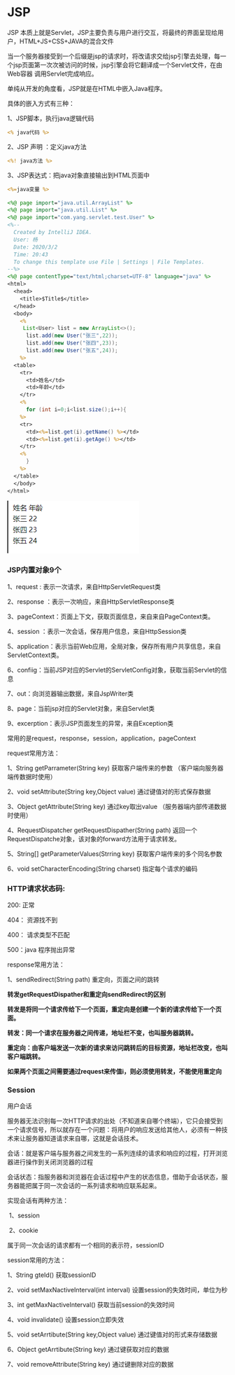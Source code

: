 # JSP

JSP 本质上就是Servlet，JSP主要负责与用户进行交互，将最终的界面呈现给用户，HTML+JS+CSS+JAVA的混合文件

当一个服务器接受到一个后缀是jsp的请求时，将改请求交给jsp引擎去处理，每一个jsp页面第一次次被访问的时候，jsp引擎会将它翻译成一个Servlet文件，在由Web容器 调用Servlet完成响应。

单纯从开发的角度看，JSP就是在HTML中嵌入Java程序。

具体的嵌入方式有三种：

1、JSP脚本，执行java逻辑代码

```jsp
<% java代码 %>
```

2、JSP 声明 ：定义java方法

```jsp
<%! java方法 %>
```

3、JSP表达式：把java对象直接输出到HTML页面中

```jsp
<%=java变量 %>
```

```jsp
<%@ page import="java.util.ArrayList" %>
<%@ page import="java.util.List" %>
<%@ page import="com.yang.servlet.test.User" %>
<%--
  Created by IntelliJ IDEA.
  User: 杨
  Date: 2020/3/2
  Time: 20:43
  To change this template use File | Settings | File Templates.
--%>
<%@ page contentType="text/html;charset=UTF-8" language="java" %>
<html>
  <head>
    <title>$Title$</title>
  </head>
  <body>
    <%
     List<User> list = new ArrayList<>();
      list.add(new User("张三",22));
      list.add(new User("张四",23));
      list.add(new User("张五",24));
    %>
  <table>
    <tr>
      <td>姓名</td>
      <td>年龄</td>
    </tr>
    <%
      for (int i=0;i<list.size();i++){
    %>
    <tr>
      <td><%=list.get(i).getName() %></td>
      <td><%=list.get(i).getAge() %></td>
    </tr>
    <%
      }
    %>
  </table>
  </body>
</html>


```

![image-20200303154640612](https://github.com/Em-yang/JavaWeb/blob/master/img/image-20200303154640612.png)



### JSP内置对象9个

1、request : 表示一次请求，来自HttpServletRequest类

2、response ：表示一次响应，来自HttpServletResponse类

3、pageContext：页面上下文，获取页面信息，来自来自PageContext类。

4、session ：表示一次会话，保存用户信息，来自HttpSession类

5、application：表示当前Web应用，全局对象，保存所有用户共享信息，来自ServletContext类。

6、confiig：当前JSP对应的Servlet的ServletConfig对象，获取当前Servlet的信息

7、out：向浏览器输出数据，来自JspWriter类

8、page：当前jsp对应的Servlet对象，来自Servlet类

9、excerption：表示JSP页面发生的异常，来自Exception类

常用的是request，response，session，application，pageContext



request常用方法：

1、String getParrameter(String key) 	获取客户端传来的参数 （客户端向服务器端传数据时使用）

2、void setAttribute(String key,Object value)	通过键值对的形式保存数据

3、Object getAttribute(String key)	通过key取出value  （服务器端内部传递数据时使用）

4、RequestDispatcher getRequestDispather(String path)   返回一个RequestDispatche对象，该对象的forward方法用于请求转发。

5、String[] getParameterValues(Strring key)	获取客户端传来的多个同名参数

6、void setCharacterEncoding(String charset)	指定每个请求的编码



### HTTP请求状态码:

200:	正常

404： 资源找不到

400： 请求类型不匹配

500：java 程序抛出异常



response常用方法：

1、sendRedirect(String path)  重定向，页面之间的跳转

**转发getRequestDispather和重定向sendRedirect的区别**

**转发是将同一个请求传给下一个页面，重定向是创建一个新的请求传给下一个页面。**

**转发：同一个请求在服务器之间传递，地址栏不变，也叫服务器跳转。**

**重定向：由客户端发送一次新的请求来访问跳转后的目标资源，地址栏改变，也叫客户端跳转。**

**如果两个页面之间需要通过request来传值i，则必须使用转发，不能使用重定向**



### Session

用户会话

服务器无法识别每一次HTTP请求的出处（不知道来自哪个终端），它只会接受到一个请求信号，所以就存在一个问题：将用户的响应发送给其他人，必须有一种技术来让服务器知道请求来自哪，这就是会话技术。

会话：就是客户端与服务器之间发生的一系列连续的请求和响应的过程，打开浏览器进行操作到关闭浏览器的过程

会话状态：指服务器和浏览器在会话过程中产生的状态信息，借助于会话状态，服务器能把属于同一次会话的一系列请求和响应联系起来。

实现会话有两种方法：

​	1、session

​	2、cookie

属于同一次会话的请求都有一个相同的表示符，sessionID

session常用的方法：

1、String gteId()  获取sessionID

2、void  setMaxNactiveInterval(int interval)  	设置session的失效时间，单位为秒

3、int  getMaxNactiveInterval()	获取当前session的失效时间

4、void  invalidate()	设置session立即失效

5、void setArrtibute(String key,Object value)	通过键值对的形式来存储数据

6、Object  getArrtibute(String key)   通过键获取对应的数据

7、void  removeAttribute(String key) 	通过键删除对应的数据

